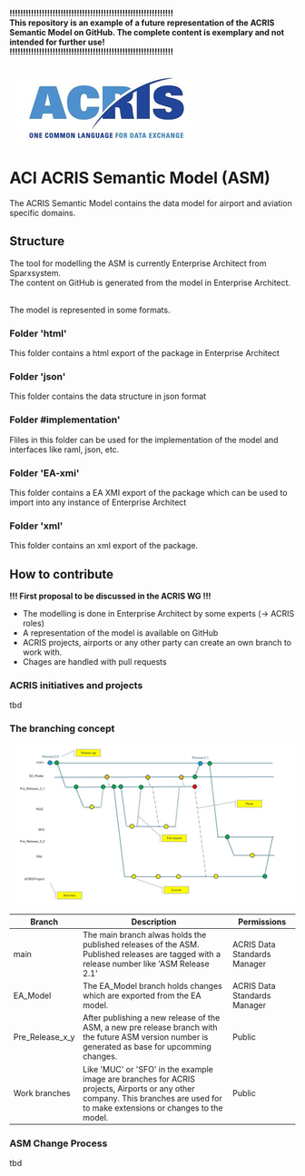 **!!!!!!!!!!!!!!!!!!!!!!!!!!!!!!!!!!!!!!!!!!!!!!!!!!!!!!!!!!!!!**<br>
**This repository is an example of a future representation of the ACRIS Semantic Model on GitHub. The complete content is exemplary and not intended for further use!**<br>
**!!!!!!!!!!!!!!!!!!!!!!!!!!!!!!!!!!!!!!!!!!!!!!!!!!!!!!!!!!!!!**<br><br>


![ACRIS](https://github.com/rogalm/ACRIS/blob/main/Images/ACRISLogo.JPG)

# ACI ACRIS Semantic Model (ASM)

The ACRIS Semantic Model contains the data model for airport and aviation specific domains.

## Structure

The tool for modelling the ASM is currently Enterprise Architect from Sparxsystem. <br>
The content on GitHub is generated from the model in Enterprise Architect. <br><br>

The model is represented in some formats.

### Folder 'html'
This folder contains a html export of the package in Enterprise Architect

### Folder 'json'
This folder contains the data structure in json format

### Folder #implementation'
Fliles in this folder can be used for the implementation of the model and interfaces like raml, json, etc.

### Folder 'EA-xmi'
This folder contains a EA XMI export of the package which can be used to import into any instance of Enterprise Architect

### Folder 'xml'
This folder contains an xml export of the package.

## How to contribute

**!!! First proposal to be discussed in the ACRIS WG !!!**

* The modelling is done in Enterprise Architect by some experts (-> ACRIS roles)
* A representation of the model is available on GitHub 
* ACRIS projects, airports or any other party can create an own branch to work with.
* Chages are handled with pull requests

### ACRIS initiatives and projects

tbd

### The branching concept

![ASM Branching Concept](https://github.com/rogalm/ACRIS/blob/main/Images/Branching-Concept.jpg)

| Branch | Description | Permissions |
| ------ | ----------- | ----------- |
| main | The main branch alwas holds the published releases of the ASM. Published releases are tagged with a release number like 'ASM Release 2.1' | ACRIS Data Standards Manager |
| EA_Model | The EA_Model branch holds changes which are exported from the EA model. | ACRIS Data Standards Manager |
| Pre_Release_x_y | After publishing a new release of the ASM, a new pre release branch with the future ASM version number is generated as base for upcomming changes. | Public |
| Work branches | Like 'MUC' or 'SFO' in the example image are branches for ACRIS projects, Airports or any other company. This branches are used for to make extensions or changes to the model.  | Public |

### ASM Change Process

tbd
